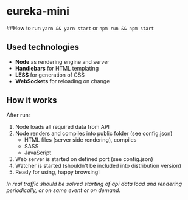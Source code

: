 # eureka-mini

##How to run
```yarn && yarn start```
or
```npm run && npm start```

## Used technologies
* **Node** as rendering engine and server
* **Handlebars** for HTML templating
* **LESS** for generation of CSS
* **WebSockets** for reloading on change

## How it works
After run:
1. Node loads all required data from API
1. Node renders and compiles into public folder (see config.json)
	* HTML files (server side rendering), compiles
	* SASS
	* JavaScript
2. Web server is started on defined port (see config.json)
3. Watcher is started (shouldn't be included into distribution version)
4. Ready for using, happy browsing!

*In real traffic should be solved starting of api data load and rendering periodically, or on same event or on demand.*
